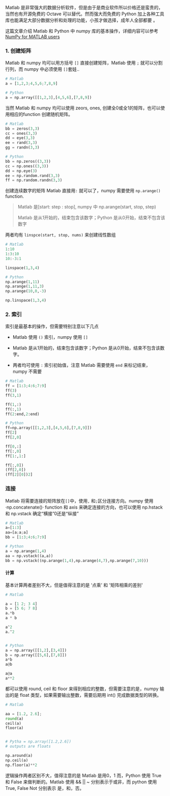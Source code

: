 Matlab 是非常强大的数据分析软件，但是由于是商业软件所以价格还是蛮贵的，当然也有开源免费的 Octave 可以替代。然而强大而免费的 Python 加上各种工具库也能满足大部分数据分析和处理的功能，小孩才做选择，成年人全部都要 。

这篇文章介绍 Matlab 和 Python 中 numpy 库的基本操作，详细内容可以参考[NumPy for MATLAB users](http://mathesaurus.sourceforge.net/matlab-numpy.html)

### 1. 创建矩阵

Matlab 和 numpy 均可以用方括号 `[]` 直接创建矩阵，Matlab 使用 `;` 就可以分割行列，而 numpy 中必须使用 `[]`套娃..

```python
# Matlab
a = [1,2,3;4,5,6;7,8,9]

# Python
a = np.array([[1,2,3],[4,5,6],[7,8,9])
```

当然 Matlab 和 numpy 均可以使用 zeors, ones, 创建全0或全1的矩阵，也可以使用相应的function 创建随机矩阵。

```python
# Matlab
bb = zeros(3,3)
cc = ones(3,3)
dd = eye(3,3)
ee = rand(3,3)
gg = randn(3,3)

# Python
bb = np.zeros((3,3))
cc = np.ones((3,3))
dd = np.eye(3)
ee = np.random.rand(3,3)
ff = np.random.randn(3,3)
```

创建连续数字的矩阵 Matlab 直接用`:` 就可以了，numpy 需要使用 `np.arange()` function. 

> Matlab 是[start: step : stop], numpy 中 np.arange(start, stop, step)
> 
> Matlab 是从1开始的，结束包含该数字；Python 是从0开始，结束不包含该数字

两者均有 `linspce(start, stop, nums)` 来创建线性数组

```python
# Matlab
1:10
1:3:10
10:-3:1

linspace(1,3,4)

# Python 
np.arange(1,11)
np.arange(1,11,3)
np.arange(10,0,-3)

np.linspace(1,3,4)
```

### 2. 索引

索引是最基本的操作，但需要特别注意以下几点

* Matlab 使用 `()` 索引，numpy 使用 `[]`

* Matlab 是从1开始的，结束包含该数字；Python 是从0开始，结束不包含该数字。

* 两者均可使用 `:` 索引初始值，注意 Matlab 需要使用 `end` 来标记结束， numpy 不需要

```python
# Matlab
ff = [1:3;4:6;7:9]
ff(3)
ff(3,1)

ff(1,:)
ff(:,1)
ff(2:end,2:end)

# Python 
ff=np.array([[1,2,3],[4,5,6],[7,8,9]])
ff[2]
ff[2,0]

ff[0,:]
ff[:,0]
ff[1:,1:]

ff[:,0])
(ff[2,0])
(ff[2][0])2]
```

### 连接

Matlab 将需要连接的矩阵放在`[]`中，使用`,` 和`;`区分连接方向。numpy 使用 ·np.concatenate()· function 和 axis 来确定连接的方向，也可以使用 np.hstack 和 np.vstack 确定“横接”0还是“纵接”

```python
# Matlab
a=[1:3]
aa=[a;a;a]
bb = [1:3;4:6;7:9]

# Python 
a = np.arange(1,4)
aa = np.vstack((a,a))
bb = np.vstack((np.arange(1,4),np.arange(4,7),np.arange(7,10)))
```

#### 计算

基本计算两者差别不大，但是值得注意的是 ‘点乘’ 和 '矩阵相乘的差别'

```python
# Matlab

a = [1 2; 3 4]
b = [5 6; 7 8]
a.*b
a * b

a^2
a.^2


# Python
a = np.array([[1,2],[3,4]])
b = np.array([[5,6],[7,8]])
a*b
a@b

a@a
a**2

```

都可以使用 round, ceil 和 floor 来得到相应的整数，但需要注意的是，numpy 输出的是 float 类型，如果需要输出整数，需要后期用 int()  完成数据类型的转换。

```python
# Matlab

aa = [1.2, 2.6];
round(a)
ceil(a)
floor(a)


# Pytha = np.array([1.2,2.6])
# outputs are floats 

np.around(a)
np.ceil(a)
np.floor(a)**2
```

逻辑操作两者区别不大，值得注意的是 Matlab 是用0，1 而，Python 使用 True 和 False 来做判断的。Matlab 使用 && \||  ~ 分别表示于或非，而 python 使用 True, False Not 分别表示 是，和，否。 




